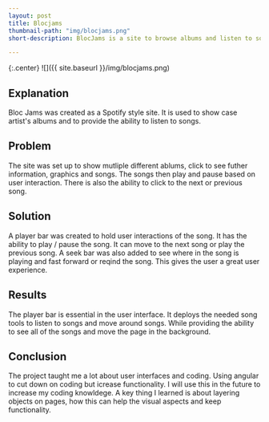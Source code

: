 ```yaml
---
layout: post
title: Blocjams
thumbnail-path: "img/blocjams.png"
short-description: BlocJams is a site to browse albums and listen to songs.

---
```


{:.center}
![]({{ site.baseurl }}/img/blocjams.png)

## Explanation

Bloc Jams was created as a Spotify style site. It is used to show case artist's albums and to provide the ability to listen to songs. 

## Problem

The site was set up to show mutliple different ablums, click to see futher information, graphics and songs. The songs then play and pause based on user interaction. There is also the ability to click to the next or previous song. 

## Solution

A player bar was created to hold user interactions of the song. It has the ability to play / pause the song. It can move to the next song or play the previous song. A seek bar was also added to see where in the song is playing and fast forward or reqind the song. This gives the user a great user experience. 

## Results

The player bar is essential in the user interface. It deploys the needed song tools to listen to songs and move around songs. While providing the ability to see all of the songs and move the page in the background. 

## Conclusion

The project taught me a lot about user interfaces and coding. Using angular to cut down on coding but icrease functionality. I will use this in the future to increase my coding knowldege.  A key thing I learned is about layering objects on pages, how this can help the visual aspects and keep functionality. 
